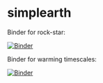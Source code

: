 # simplearth

Binder for rock-star:

[![Binder](https://mybinder.org/badge_logo.svg)](https://mybinder.org/v2/gh/hdrake/simplearth/master?filepath=rockstar.ipynb)

Binder for warming timescales:

[![Binder](https://mybinder.org/badge_logo.svg)](https://mybinder.org/v2/gh/hdrake/simplearth/master?filepath=warming_timescales.ipynb)
